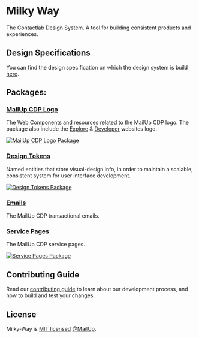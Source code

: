# Milky Way

The Contactlab Design System. A tool for building consistent products and experiences.

## Design Specifications

You can find the design specification on which the design system is build [here](https://www.notion.so/584957192e6e4e43bffc094b68925bd3?v=dfb32ec9f13042829d2d94ae6962b142).

## Packages:

### [MailUp CDP Logo](./packages/marketing-cloud-logo)

The Web Components and resources related to the MailUp CDP logo. The package also include the [Explore](http://explore.contactlab.com) & [Developer](http://developer.contactlab.com) websites logo.

[![MailUp CDP Logo Package](https://img.shields.io/npm/v/@contactlab/marketing-cloud-logo?style=flat-square&colorA=001420&colorB=0391ec)](https://www.npmjs.com/package/@contactlab/marketing-cloud-logo)

### [Design Tokens](./packages/design-tokens)

Named entities that store visual-design info, in order to maintain a scalable, consistent system for user interface development.

[![Design Tokens Package](https://img.shields.io/npm/v/@contactlab/ds-tokens?style=flat-square&colorA=001420&colorB=0391ec)](https://www.npmjs.com/package/@contactlab/ds-tokens)

### [Emails](./packages/emails)

The MailUp CDP transactional emails.

### [Service Pages](./packages/service-pages)

The MailUp CDP service pages.

[![Service Pages Package](https://img.shields.io/npm/v/@contactlab/service-pages?style=flat-square&colorA=001420&colorB=0391ec)](https://www.npmjs.com/package/@contactlab/service-pages)

## Contributing Guide

Read our [contributing guide](./CONTRIBUTING.md) to learn about our development process, and how to build and test your changes.

## License

Milky-Way is [MIT licensed](./LICENSE) [@MailUp](https://mailup.com).
